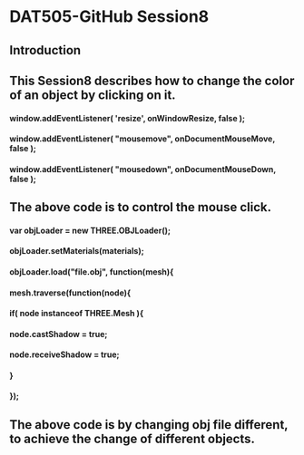 # DAT505-GitHub Session8
## Introduction
## This Session8 describes how to change the color of an object by clicking on it.
####  window.addEventListener( 'resize', onWindowResize, false );
####  window.addEventListener( "mousemove", onDocumentMouseMove, false );
####  window.addEventListener( "mousedown", onDocumentMouseDown, false );
## The above code is to control the mouse click.

####  var objLoader = new THREE.OBJLoader();
####  objLoader.setMaterials(materials);
####    objLoader.load("file.obj", function(mesh){
####      mesh.traverse(function(node){
####        if( node instanceof THREE.Mesh ){
####          node.castShadow = true;
####          node.receiveShadow = true;
####      }
####      });
## The above code is by changing obj file different, to achieve the change of different objects.
